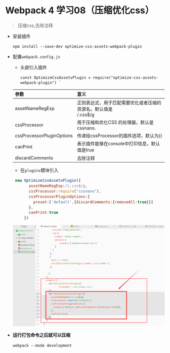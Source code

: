 # Webpack 4 学习08（压缩优化css）

> 压缩css,去除注释

- 安装插件

  ```
  npm install --save-dev optimize-css-assets-webpack-plugin
  ```

- 配置`webpack.config.js`

  - 头部引入插件

    ```
    const OptimizeCssAssetsPlugin = require("optimize-css-assets-webpack-plugin") ` 
    ```

    

  | 参数                      | 意义                                                         |
  | ------------------------- | ------------------------------------------------------------ |
  | assetNameRegExp           | 正则表达式，用于匹配需要优化或者压缩的资源名。默认值是<br/>/\.css$/g |
  | cssProcessor              | 用于压缩和优化CSS 的处理器，默认是 cssnano.                  |
  | cssProcessorPluginOptions | 传递给cssProcessor的插件选项，默认为{}                       |
  | canPrint                  | 表示插件能够在console中打印信息，默认值是true                |
  | discardComments           | 去除注释                                                     |

  - 在`plugins`模块引入

  ```javascript
   new OptimizeCssAssetsPlugin({
         assetNameRegExp:/\.css$/g,
         cssProcessor:require("cssnano"),
         cssProcessorPluginOptions:{
           preset:['default',{discardComments:{removeAll:true}}]
         },
         canPrint:true
       })
  ```

  ![](https://raw.githubusercontent.com/HunterXing/resourse/master/images/20190223113520.png)



- **运行打包命令之后就可以压缩**

  `webpack --mode development`

  



